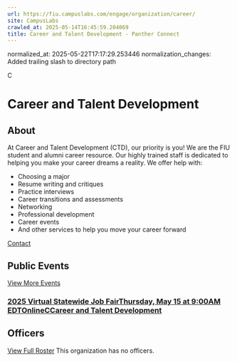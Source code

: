 ```yaml
---
url: https://fiu.campuslabs.com/engage/organization/career/
site: CampusLabs
crawled_at: 2025-05-14T16:45:59.204069
title: Career and Talent Development - Panther Connect
---
```

normalized_at: 2025-05-22T17:17:29.253446
normalization_changes: Added trailing slash to directory path

C
# Career and Talent Development
## About
At Career and Talent Development (CTD), our priority is you! We are the FIU student and alumni career resource. Our highly trained staff is dedicated to helping you make your career dreams a reality. We offer help with:
  * Choosing a major
  * Resume writing and critiques
  * Practice interviews
  * Career transitions and assessments
  * Networking
  * Professional development
  * Career events
  * And other services to help you move your career forward


[Contact](https://fiu.campuslabs.com/engage/organization/career/contact)
## Public Events
[View More Events](https://fiu.campuslabs.com/engage/organization/career/events)
### [2025 Virtual Statewide Job FairThursday, May 15 at 9:00AM EDTOnlineCCareer and Talent Development](https://fiu.campuslabs.com/engage/event/11148768)
## Officers
[View Full Roster](https://fiu.campuslabs.com/engage/organization/career/roster)
This organization has no officers.
